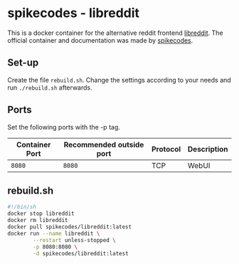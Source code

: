 # spikecodes - libreddit

This is a docker container for the alternative reddit frontend
[libreddit](../libreddit.md).
The official container and documentation was made by [spikecodes](https://github.com/spikecodes/libreddit).

## Set-up

Create the file `rebuild.sh`.
Change the settings according to your needs and run `./rebuild.sh` afterwards.

## Ports

Set the following ports with the -p tag.

| Container Port | Recommended outside port | Protocol | Description |
| -------------- | ------------------------ | -------- | ----------- |
| `8080`         | `8080`                   | TCP      | WebUI       |

## rebuild.sh

```sh
#!/bin/sh
docker stop libreddit
docker rm libreddit
docker pull spikecodes/libreddit:latest
docker run --name libreddit \
        --restart unless-stopped \
        -p 8080:8080 \
        -d spikecodes/libreddit:latest
```
